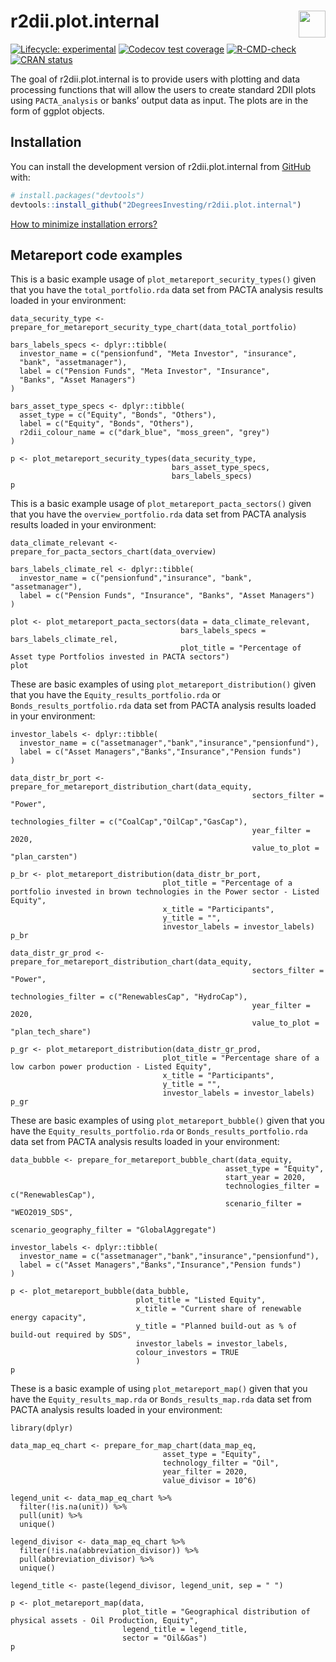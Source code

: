 
<!-- README.md is generated from README.Rmd. Please edit that file -->

# r2dii.plot.internal <a href='https://github.com/2DegreesInvesting/r2dii.plot.internal'><img src='https://imgur.com/A5ASZPE.png' align='right' height='43' /></a>

<!-- badges: start -->

[![Lifecycle:
experimental](https://img.shields.io/badge/lifecycle-experimental-orange.svg)](https://lifecycle.r-lib.org/articles/stages.html)
[![Codecov test
coverage](https://codecov.io/gh/2DegreesInvesting/r2dii.plot.internal/branch/master/graph/badge.svg)](https://codecov.io/gh/2DegreesInvesting/r2dii.plot.internal?branch=master)
[![R-CMD-check](https://github.com/2DegreesInvesting/r2dii.plot.internal/workflows/R-CMD-check/badge.svg)](https://github.com/2DegreesInvesting/r2dii.plot.internal/actions)
[![CRAN
status](https://www.r-pkg.org/badges/version/r2dii.plot.internal)](https://CRAN.R-project.org/package=r2dii.plot.internal)
<!-- badges: end -->

The goal of r2dii.plot.internal is to provide users with plotting and
data processing functions that will allow the users to create standard
2DII plots using `PACTA_analysis` or banks’ output data as input. The
plots are in the form of ggplot objects.

## Installation

You can install the development version of r2dii.plot.internal from
[GitHub](https://github.com/2DegreesInvesting/r2dii.plot.internal) with:

``` r
# install.packages("devtools")
devtools::install_github("2DegreesInvesting/r2dii.plot.internal")
```

[How to minimize installation
errors?](https://gist.github.com/maurolepore/a0187be9d40aee95a43f20a85f4caed6#installation)

## Metareport code examples

This is a basic example usage of `plot_metareport_security_types()`
given that you have the `total_portfolio.rda` data set from PACTA
analysis results loaded in your environment:

    data_security_type <- prepare_for_metareport_security_type_chart(data_total_portfolio)

    bars_labels_specs <- dplyr::tibble(
      investor_name = c("pensionfund", "Meta Investor", "insurance", 
      "bank", "assetmanager"),
      label = c("Pension Funds", "Meta Investor", "Insurance", 
      "Banks", "Asset Managers")
    )

    bars_asset_type_specs <- dplyr::tibble(
      asset_type = c("Equity", "Bonds", "Others"),
      label = c("Equity", "Bonds", "Others"),
      r2dii_colour_name = c("dark_blue", "moss_green", "grey")
    )

    p <- plot_metareport_security_types(data_security_type, 
                                        bars_asset_type_specs, 
                                        bars_labels_specs)
    p

This is a basic example usage of `plot_metareport_pacta_sectors()` given
that you have the `overview_portfolio.rda` data set from PACTA analysis
results loaded in your environment:

    data_climate_relevant <- prepare_for_pacta_sectors_chart(data_overview)

    bars_labels_climate_rel <- dplyr::tibble(
      investor_name = c("pensionfund","insurance", "bank", "assetmanager"),
      label = c("Pension Funds", "Insurance", "Banks", "Asset Managers")
    )

    plot <- plot_metareport_pacta_sectors(data = data_climate_relevant, 
                                          bars_labels_specs = bars_labels_climate_rel,
                                          plot_title = "Percentage of Asset type Portfolios invested in PACTA sectors")
    plot

These are basic examples of using `plot_metareport_distribution()` given
that you have the `Equity_results_portfolio.rda` or
`Bonds_results_portfolio.rda` data set from PACTA analysis results
loaded in your environment:

    investor_labels <- dplyr::tibble(
      investor_name = c("assetmanager","bank","insurance","pensionfund"),
      label = c("Asset Managers","Banks","Insurance","Pension funds")
    )

    data_distr_br_port <- prepare_for_metareport_distribution_chart(data_equity,
                                                          sectors_filter = "Power",
                                                          technologies_filter = c("CoalCap","OilCap","GasCap"),
                                                          year_filter = 2020,
                                                          value_to_plot = "plan_carsten")

    p_br <- plot_metareport_distribution(data_distr_br_port, 
                                      plot_title = "Percentage of a portfolio invested in brown technologies in the Power sector - Listed Equity",
                                      x_title = "Participants",
                                      y_title = "",
                                      investor_labels = investor_labels)
    p_br

    data_distr_gr_prod <- prepare_for_metareport_distribution_chart(data_equity,
                                                          sectors_filter = "Power",
                                                          technologies_filter = c("RenewablesCap", "HydroCap"),
                                                          year_filter = 2020,
                                                          value_to_plot = "plan_tech_share")

    p_gr <- plot_metareport_distribution(data_distr_gr_prod, 
                                      plot_title = "Percentage share of a low carbon power production - Listed Equity",
                                      x_title = "Participants",
                                      y_title = "",
                                      investor_labels = investor_labels)
    p_gr

These are basic examples of using `plot_metareport_bubble()` given that
you have the `Equity_results_portfolio.rda` or
`Bonds_results_portfolio.rda` data set from PACTA analysis results
loaded in your environment:

    data_bubble <- prepare_for_metareport_bubble_chart(data_equity,
                                                    asset_type = "Equity",
                                                    start_year = 2020,
                                                    technologies_filter = c("RenewablesCap"),
                                                    scenario_filter = "WEO2019_SDS",
                                                    scenario_geography_filter = "GlobalAggregate")

    investor_labels <- dplyr::tibble(
      investor_name = c("assetmanager","bank","insurance","pensionfund"),
      label = c("Asset Managers","Banks","Insurance","Pension funds")
    )

    p <- plot_metareport_bubble(data_bubble,
                                plot_title = "Listed Equity",
                                x_title = "Current share of renewable energy capacity",
                                y_title = "Planned build-out as % of build-out required by SDS",
                                investor_labels = investor_labels,
                                colour_investors = TRUE
                                )
    p

These is a basic example of using `plot_metareport_map()` given that you
have the `Equity_results_map.rda` or `Bonds_results_map.rda` data set
from PACTA analysis results loaded in your environment:

    library(dplyr)

    data_map_eq_chart <- prepare_for_map_chart(data_map_eq,
                                      asset_type = "Equity",
                                      technology_filter = "Oil",
                                      year_filter = 2020,
                                      value_divisor = 10^6)

    legend_unit <- data_map_eq_chart %>%
      filter(!is.na(unit)) %>%
      pull(unit) %>%
      unique()

    legend_divisor <- data_map_eq_chart %>%
      filter(!is.na(abbreviation_divisor)) %>%
      pull(abbreviation_divisor) %>%
      unique()

    legend_title <- paste(legend_divisor, legend_unit, sep = " ")

    p <- plot_metareport_map(data,
                             plot_title = "Geographical distribution of physical assets - Oil Production, Equity",
                             legend_title = legend_title,
                             sector = "Oil&Gas")
    p
